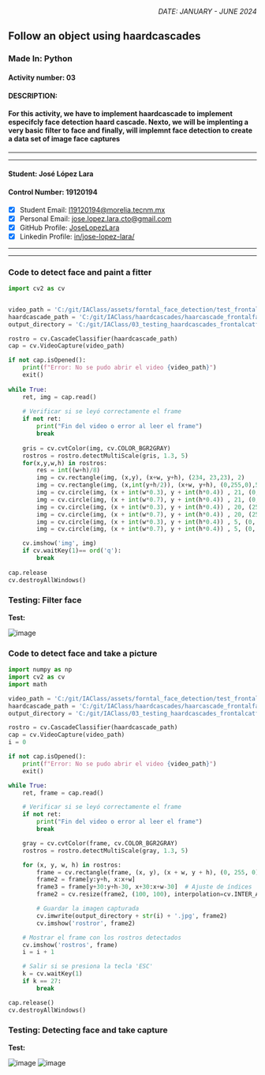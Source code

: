 <p style="text-align: right;"><em>DATE: JANUARY - JUNE 2024</em></p>

## **Follow an object using haardcascades**

### Made In: Python

#### Activity number: 03

#### **DESCRIPTION:**

#### For this activity, we have to implement haardcascade to implement especifcly face detection haard cascade. Nexto, we will be implenting a very basic filter to face and finally, will implemnt face detection to create a data set of image face captures

________________________________________________________
________________________________________________________

#### Student: José López Lara

#### Control Number: 19120194

* [x] Student Email: <l19120194@morelia.tecnm.mx>
* [x] Personal Email: <jose.lopez.lara.cto@gmail.com>
* [x] GitHub Profile: [JoseLopezLara](https://github.com/JoseLopezLara)
* [x] Linkedin Profile: [in/jose-lopez-lara/](https://www.linkedin.com/in/jose-lopez-lara/)

________________________________________________________
________________________________________________________

### **Code to detect face and paint a fitter**

```python
import cv2 as cv 


video_path = 'C:/git/IAClass/assets/forntal_face_detection/test_frontal_face.mp4'
haardcascade_path = 'C:/git/IAClass/haardcascades/haarcascade_frontalface_alt.xml'
output_directory = 'C:/git/IAClass/03_testing_haardcascades_frontalcatface/captures/'

rostro = cv.CascadeClassifier(haardcascade_path)
cap = cv.VideoCapture(video_path)

if not cap.isOpened():
    print(f"Error: No se pudo abrir el video {video_path}")
    exit()
    
while True:
    ret, img = cap.read()
    
    # Verificar si se leyó correctamente el frame
    if not ret:
        print("Fin del video o error al leer el frame")
        break
    
    gris = cv.cvtColor(img, cv.COLOR_BGR2GRAY)
    rostros = rostro.detectMultiScale(gris, 1.3, 5)
    for(x,y,w,h) in rostros:
        res = int((w+h)/8)
        img = cv.rectangle(img, (x,y), (x+w, y+h), (234, 23,23), 2)
        img = cv.rectangle(img, (x,int(y+h/2)), (x+w, y+h), (0,255,0),5 )
        img = cv.circle(img, (x + int(w*0.3), y + int(h*0.4)) , 21, (0, 0, 0), 2 )
        img = cv.circle(img, (x + int(w*0.7), y + int(h*0.4)) , 21, (0, 0, 0), 2 )
        img = cv.circle(img, (x + int(w*0.3), y + int(h*0.4)) , 20, (255, 255, 255), -1 )
        img = cv.circle(img, (x + int(w*0.7), y + int(h*0.4)) , 20, (255, 255, 255), -1 )
        img = cv.circle(img, (x + int(w*0.3), y + int(h*0.4)) , 5, (0, 0, 255), -1 )
        img = cv.circle(img, (x + int(w*0.7), y + int(h*0.4)) , 5, (0, 0, 255), -1 )

    cv.imshow('img', img)
    if cv.waitKey(1)== ord('q'):
        break
    
cap.release
cv.destroyAllWindows()

```

### **Testing: Filter face**

**Test:**

![image](image1.png)

### **Code to detect face and take a picture**

```python
import numpy as np
import cv2 as cv
import math 

video_path = 'C:/git/IAClass/assets/forntal_face_detection/test_frontal_face.mp4'
haardcascade_path = 'C:/git/IAClass/haardcascades/haarcascade_frontalface_alt.xml'
output_directory = 'C:/git/IAClass/03_testing_haardcascades_frontalcatface/captures/'

rostro = cv.CascadeClassifier(haardcascade_path)
cap = cv.VideoCapture(video_path)
i = 0  

if not cap.isOpened():
    print(f"Error: No se pudo abrir el video {video_path}")
    exit()

while True:
    ret, frame = cap.read()

    # Verificar si se leyó correctamente el frame
    if not ret:
        print("Fin del video o error al leer el frame")
        break

    gray = cv.cvtColor(frame, cv.COLOR_BGR2GRAY)
    rostros = rostro.detectMultiScale(gray, 1.3, 5)

    for (x, y, w, h) in rostros:
        frame = cv.rectangle(frame, (x, y), (x + w, y + h), (0, 255, 0), 2)
        frame2 = frame[y:y+h, x:x+w]
        frame3 = frame[y+30:y+h-30, x+30:x+w-30]  # Ajuste de índices
        frame2 = cv.resize(frame2, (100, 100), interpolation=cv.INTER_AREA)

        # Guardar la imagen capturada
        cv.imwrite(output_directory + str(i) + '.jpg', frame2)
        cv.imshow('rostror', frame2)

    # Mostrar el frame con los rostros detectados
    cv.imshow('rostros', frame)
    i = i + 1

    # Salir si se presiona la tecla 'ESC'
    k = cv.waitKey(1)
    if k == 27:
        break

cap.release()
cv.destroyAllWindows()

```

### **Testing: Detecting face and take capture**

**Test:**

![image](image2.png)
![image](image3.png)
